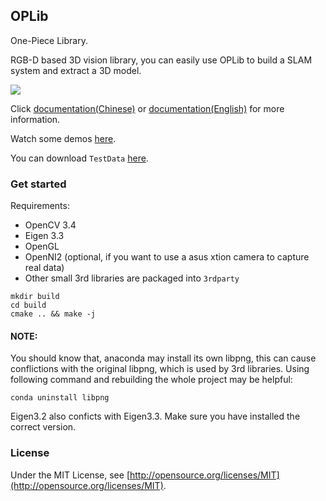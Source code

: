## OPLib

One-Piece Library. 

RGB-D based 3D vision library, you can easily use OPLib to build a SLAM system and extract a 3D model.

![](./fba_fusion.gif)

Click [documentation(Chinese)](http://wlsdzyzl.top/OPLib.github.io/) or [documentation(English)](http://wlsdzyzl.top/OPLib.github.io/en/) for more information.

Watch some demos [here](http://wlsdzyzl.top/OPLib.github.io/examples).

You can download `TestData` [here](https://cloud.tsinghua.edu.cn/f/a2372da684f14330af21/?dl=1). 



### Get started
Requirements:
- OpenCV 3.4
- Eigen 3.3
- OpenGL
- OpenNI2 (optional, if you want to use a asus xtion camera to capture real data)
- Other small 3rd libraries are packaged into `3rdparty`
```
mkdir build
cd build
cmake .. && make -j
```
#### NOTE:
You should know that, anaconda may install its own libpng, this can cause conflictions with the original libpng, which is used by 3rd libraries. Using following command and rebuilding the whole project may be helpful:
```
conda uninstall libpng
```
Eigen3.2 also conficts with Eigen3.3. Make sure you have installed the correct version.

### License
Under the MIT License, see [http://opensource.org/licenses/MIT](http://opensource.org/licenses/MIT).
